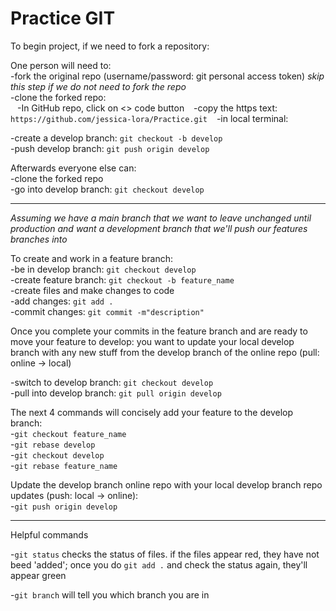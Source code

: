 # Practice GIT

To begin project, if we need to fork a repository:  

One person will need to:  
-fork the original repo (username/password: git personal access token) *skip this step if we do not need to fork the repo*  
-clone the forked repo:  
&ensp;  -In GitHub repo, click on <> code button
&ensp;  -copy the https text: `https://github.com/jessica-lora/Practice.git`
&ensp;  -in local terminal: 

-create a develop branch: `git checkout -b develop`  
-push develop branch: `git push origin develop`  

Afterwards everyone else can:  
-clone the forked repo  
-go into develop branch: `git checkout develop`  

-----

*Assuming we have a main branch that we want to leave unchanged until production and want a development branch that we'll push our features branches into*    

To create and work in a feature branch:  
-be in develop branch: `git checkout develop`  
-create feature branch: `git checkout -b feature_name`  
-create files and make changes to code  
-add changes: `git add .`  
-commit changes: `git commit -m"description"`  

Once you complete your commits in the feature branch and are ready to move your feature to develop: you want to update your local develop branch with any new stuff from the develop branch of the online repo (pull: online -> local)  

-switch to develop branch: `git checkout develop`  
-pull into develop branch: `git pull origin develop`   

The next 4 commands will concisely add your feature to the develop branch:  
-`git checkout feature_name`  
-`git rebase develop`  
-`git checkout develop`  
-`git rebase feature_name`  

Update the develop branch online repo with your local develop branch repo updates (push: local -> online):  
-`git push origin develop`  


------

Helpful commands

-`git status` checks the status of files. if the files appear red, they have not beed 'added'; once you do `git add .` and check the status again, they'll appear green

-`git branch` will tell you which branch you are in